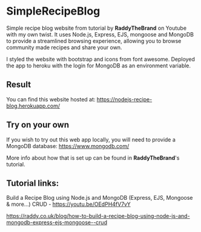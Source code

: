 # SimpleRecipeBlog
Simple recipe blog website from tutorial by **RaddyTheBrand** on Youtube with my own twist. It uses Node.js, Express, EJS, mongoose and MongoDB to provide a streamlined browsing experience, allowing you to browse community made recipes and share your own.

I styled the website with bootstrap and icons from font awesome. Deployed the app to heroku with the login for MongoDB as an environment variable.

## Result
You can find this website hosted at: https://nodejs-recipe-blog.herokuapp.com/

## Try on your own
If you wish to try out this web app locally, you will need to provide a MongoDB database: https://www.mongodb.com/

More info about how that is set up can be found in **RaddyTheBrand**'s tutorial.

## Tutorial links:
Build a Recipe Blog using Node.js and MongoDB (Express, EJS, Mongoose & more...) CRUD - https://youtu.be/OEdPH4fV7vY

https://raddy.co.uk/blog/how-to-build-a-recipe-blog-using-node-js-and-mongodb-express-ejs-mongoose--crud

